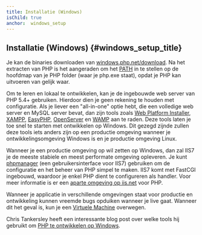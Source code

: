 ```yaml
---
title: Installatie (Windows)
isChild: true
anchor:  windows_setup
---
```


## Installatie (Windows) {#windows_setup_title}

Je kan de binaries downloaden van [windows.php.net/download][php-downloads]. Na het extracten van PHP is het aangeraden om het [PATH][windows-path] in te stellen op de hoofdmap van je PHP folder (waar je php.exe staat), opdat je PHP kan uitvoeren van gelijk waar.

Om te leren en lokaal te ontwikkelen, kan je de ingebouwde web server van PHP 5.4+ gebruiken. Hierdoor dien je geen rekening
te houden met configuratie. 
Als je liever een "all-in-one" optie hebt, die een volledige web server en MySQL server bevat, dan zijn tools zoals [Web Platform Installer][wpi], [XAMPP][xampp], [EasyPHP][easyphp], [OpenServer][openserver] en [WAMP][wamp] aan te raden.
Deze tools laten je toe snel te starten met ontwikkelen op Windows.
Dit gezegd zijnde zullen deze tools iets anders zijn op een productie omgeving wanneer je ontwikkelingsomgeving Windows is en je productie omgeving Linux.

Wanneer je een productie omgeving op wil zetten op Windows, dan zal IIS7 je de meeste stabiele en meest performate omgeving opleveren. Je kunt [phpmanager][phpmanager] (een gebruikersinterface voor IIS7) gebruiken om de configuratie en het beheer van PHP
simpel te maken.
IIS7 komt met FastCGI ingebouwd, waardoor je enkel PHP dient te configureren als handler. Voor meer informatie is er een [aparte omgeving op iis.net][php-iis] voor PHP.

Wanneer je applicatie in verschillende omgevingen staat voor productie en ontwikkeling kunnen vreemde bugs opduiken wanneer je live gaat. Wanneer dit het geval is, kun je een [Virtuele Machine](/#virtualization_title) overwegen.

Chris Tankersley heeft een interessante blog post over welke tools hij gebruikt om [PHP te ontwikkelen op Windows][windows-tools].

[easyphp]: http://www.easyphp.org/
[phpmanager]: http://phpmanager.codeplex.com/
[openserver]: http://open-server.ru/
[wamp]: http://www.wampserver.com/en/
[php-downloads]: http://windows.php.net/download/
[php-iis]: http://php.iis.net/
[windows-path]: http://www.windows-commandline.com/set-path-command-line/
[windows-tools]: http://ctankersley.com/2016/11/13/developing-on-windows-2016/
[wpi]: https://www.microsoft.com/web/downloads/platform.aspx
[xampp]: http://www.apachefriends.org/en/xampp.html
